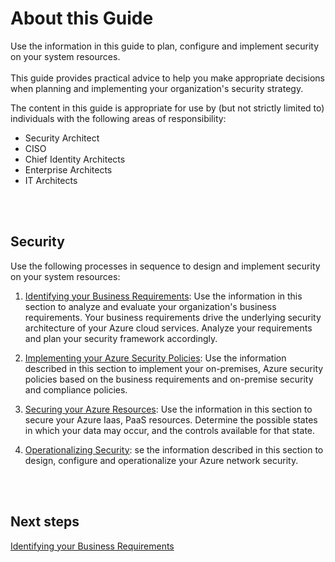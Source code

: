 # About this Guide
Use the information in this guide to plan, configure and implement security on your system resources. 
<br />
<br />
This guide provides practical advice to help you make appropriate decisions when planning and implementing your organization's security strategy. 

The content in this guide is appropriate for use by (but not strictly limited to) individuals with the following areas of responsibility:

   - Security Architect
   - CISO
   - Chief Identity Architects
   - Enterprise Architects 
   - IT Architects 
<br />
<br />

## Security
Use the following processes in sequence to design and implement security on your system resources:

  1. [Identifying your Business Requirements](1.0-Identifying-your-Business-Requirements.md): Use the information in this section to analyze and evaluate your organization's business requirements. Your business requirements drive the underlying security architecture of your Azure cloud services. Analyze your requirements and plan your security framework accordingly.  
	
  2. [Implementing your Azure Security Policies](2.0-Implementing-your-Azure-Security-Policies.md):  Use the information described in this section to implement your on-premises, Azure security policies based on the business requirements and on-premise security and compliance policies.   

  3. [Securing your Azure Resources](3.0-Securing-your-Azure-Resources.md): Use the information in this section to secure your Azure Iaas, PaaS resources. Determine the possible states in which your data may occur, and the controls available for that state.
	
  4. [Operationalizing Security](4.0-Operationalizing-Security.md):  se the information described in this section to design, configure and operationalize your Azure network security. 

<br />
<br />

## Next steps
[Identifying your Business Requirements](1.0-Identifying-your-Business-Requirements.md)
